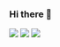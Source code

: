 ### Hi there 👋
<img src="https://img.shields.io/badge/TS-바탕색?style=flat&logo=TypeScript&logoColor=white"/> <img src="https://img.shields.io/badge/JS-바탕색?style=flat&logo=JavaScript&logoColor=white"/> <img src="https://img.shields.io/badge/Spring-바탕색?style=flat&logo=Spring&logoColor=white"/>
